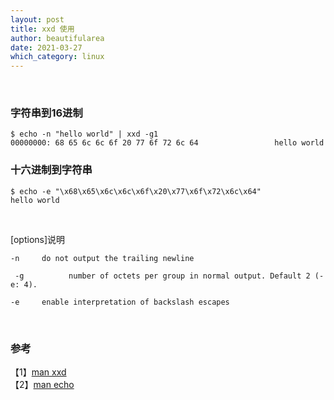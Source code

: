 ```yaml
---
layout: post
title: xxd 使用
author: beautifularea
date: 2021-03-27
which_category: linux
---
```


<br/>

### 字符串到16进制
```shell
$ echo -n "hello world" | xxd -g1
00000000: 68 65 6c 6c 6f 20 77 6f 72 6c 64                 hello world
```

### 十六进制到字符串
```shell
$ echo -e "\x68\x65\x6c\x6c\x6f\x20\x77\x6f\x72\x6c\x64"
hello world
```
<br/>

[options]说明  
```shell
-n     do not output the trailing newline
```
```shell
 -g          number of octets per group in normal output. Default 2 (-e: 4).
```
```shell
-e     enable interpretation of backslash escapes
```

<br>

### 参考
【1】[man xxd](https://linux.die.net/man/1/xxd)  
【2】[man echo](https://www.man7.org/linux/man-pages/man1/echo.1.html)
